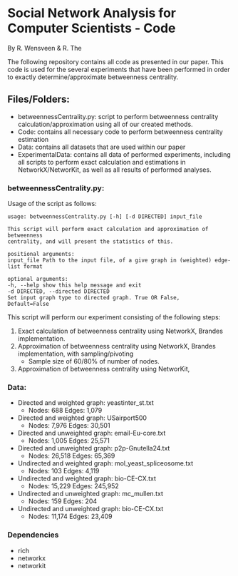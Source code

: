 # Social Network Analysis for Computer Scientists - Code

By R. Wensveen & R. The

The following repository contains all code as presented in our paper. This code is used for the several experiments that have been performed in order to exactly determine/approximate betweenness centrality.

## Files/Folders:

- betweennessCentrality.py: script to perform betweenness centrality calculation/approximation using all of our created methods.
- Code: contains all necessary code to perform betweenness centrality estimation
- Data: contains all datasets that are used within our paper
- ExperimentalData: contains all data of performed experiments, including all scripts to perform exact calculation and estimations in NetworkX/NetworKit, as well as all results of performed analyses.

### betweennessCentrality.py:

Usage of the script as follows:

```
usage: betweennessCentrality.py [-h] [-d DIRECTED] input_file

This script will perform exact calculation and approximation of betweenness
centrality, and will present the statistics of this.

positional arguments:
input_file Path to the input file, of a give graph in (weighted) edge-list format

optional arguments:
-h, --help show this help message and exit
-d DIRECTED, --directed DIRECTED
Set input graph type to directed graph. True OR False,
Default=False

```

This script will perform our experiment consisting of the following steps:

1. Exact calculation of betweenness centrality using NetworkX, Brandes implementation.
2. Approximation of betweenness centrality using NetworkX, Brandes implementation, with sampling/pivoting
   - Sample size of 60/80% of number of nodes.
3. Approximation of betweenness centrality using NetworKit,

### Data:

- Directed and weighted graph: yeastinter_st.txt
  - Nodes: 688 Edges: 1,079
- Directed and weighted graph: USairport500
  - Nodes: 7,976 Edges: 30,501
- Directed and unweighted graph: email-Eu-core.txt
  - Nodes: 1,005 Edges: 25,571
- Directed and unweighted graph: p2p-Gnutella24.txt
  - Nodes: 26,518 Edges: 65,369
- Undirected and weighted graph: mol_yeast_spliceosome.txt
  - Nodes: 103 Edges: 4,119
- Undirected and weighted graph: bio-CE-CX.txt
  - Nodes: 15,229 Edges: 245,952
- Undirected and unweighted graph: mc_mullen.txt
  - Nodes: 159 Edges: 204
- Undirected and unweighted graph: bio-CE-CX.txt
  - Nodes: 11,174 Edges: 23,409

### Dependencies

- rich
- networkx
- networkit
